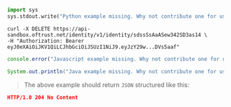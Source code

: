 ```python
import sys
sys.stdout.write("Python example missing. Why not contribute one for us?")
```

```shell
curl -X DELETE https://api-sandbox.oftrust.net/identity/v1/identity/sdssSsAaASew342SD3as14 \
-H "Authorization: Bearer eyJ0eXAiOiJKV1QiLCJhbGciOiJSUzI1NiJ9.eyJzY29w...DVs5aaf"
```

```javascript
console.error("Javascript example missing. Why not contribute one for us?");
```


```java
System.out.println("Java example missing. Why not contribute one for us?");
```

> The above example should return `JSON` structured like this:

```json
HTTP/1.0 204 No Content

```
